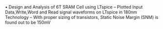  • Design and Analysis of 6T SRAM Cell using LTspice
   – Plotted Input Data,Write,Word and Read signal waveforms on LTspice in 180nm Technology
   – With proper sizing of transistors, Static Noise Margin (SNM) is found out to be 150mV
